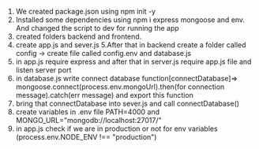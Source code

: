 1. We created package.json using npm init -y
2. Installed some dependencies using npm i express mongoose and env. And changed the script to dev for running the app
3. created folders backend and frontend.
4. create app.js and sever.js
5.After that in backend create a folder called config -> create file called config.env and database.js
6. in app.js require express and after that in server.js require app.js file and listen server port
7. in database.js write connect database  function[connectDatabase]=> mongoose.connect(process.env.mongoUrl).then(for connection message).catch(err message) and export this function
8. bring that connectDatabase into sever.js and call connectDatabase()
9. create variables in .env file PATH=4000 and MONGO_URL="mongodb://localhost:27017/"
10. in app.js check if we are in production or not for env variables (process.env.NODE_ENV !== "production")
